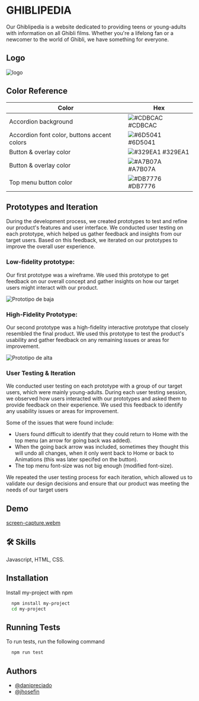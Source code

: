 # GHIBLIPEDIA
Our Ghiblipedia is a website dedicated to providing teens or young-adults with information on all Ghibli films. Whether you're a lifelong fan or a newcomer to the world of Ghibli, we have something for everyone.


## Logo
![logo](https://user-images.githubusercontent.com/90260920/229851208-a43ca924-ca31-4537-8dc8-4285e87e6bab.png)
## Color Reference
| Color             | Hex                                                                |
| ----------------- | ------------------------------------------------------------------ |
| Accordion background | ![#CDBCAC](https://via.placeholder.com/10x10/CDBCAC/) #CDBCAC |
| Accordion font color, buttons accent colors | ![#6D5041](https://via.placeholder.com/10x10/6d5041/) #6D5041|
| Button & overlay color | ![#329EA1](https://via.placeholder.com/10x10/329ea1/) #329EA1 |
| Button & overlay color | ![#A7B07A](https://via.placeholder.com/10x10/a7b07a/) #A7B07A |
| Top menu button color | ![#DB7776](https://via.placeholder.com/10x10/db7776/) #DB7776 |

## Prototypes and Iteration
During the development process, we created prototypes to test and refine our product's features and user interface. We conducted user testing on each prototype, which helped us gather feedback and insights from our target users. Based on this feedback, we iterated on our prototypes to improve the overall user experience.

### Low-fidelity prototype: 
Our first prototype was a wireframe. We used this prototype to get feedback on our overall concept and gather insights on how our target users might interact with our product. 

![Prototipo de baja](https://user-images.githubusercontent.com/90260920/229853980-bad54996-c24c-4ba6-ab89-f4d3d507b36e.png)

### High-Fidelity Prototype: 
Our second prototype was a high-fidelity interactive prototype that closely resembled the final product. We used this prototype to test the product's usability and gather feedback on any remaining issues or areas for improvement.

![Prototipo de alta](https://user-images.githubusercontent.com/127158155/229862334-038efa71-fbf4-4c6a-b452-252ce2274bbc.png)

### User Testing & Iteration
We conducted user testing on each prototype with a group of our target users, which were mainly young-adults. During each user testing session, we observed how users interacted with our prototypes and asked them to provide feedback on their experience. We used this feedback to identify any usability issues or areas for improvement.

Some of the issues that were found include: 
- Users found difficult to identify that they could return to Home with the top menu (an arrow for going back was added).
- When the going back arrow was included, sometimes they thought this will undo all changes, when it only went back to Home or back to Animations (this was later specifed on the button).
- The top menu font-size was not big enough (modified font-size). 

We repeated the user testing process for each iteration, which allowed us to validate our design decisions and ensure that our product was meeting the needs of our target users

## Demo
[screen-capture.webm](https://user-images.githubusercontent.com/90260920/229858616-51d2ecc9-8538-4086-bb32-1b373390b5ed.webm)
## :hammer_and_wrench: Skills
Javascript, HTML, CSS.
## Installation
Install my-project with npm
```bash
  npm install my-project
  cd my-project
```
## Running Tests
To run tests, run the following command
```bash
  npm run test
```
## Authors
- [@danipreciado](https://github.com/danipreciado)
- [@jhosefin](https://github.com/jhosefin)

